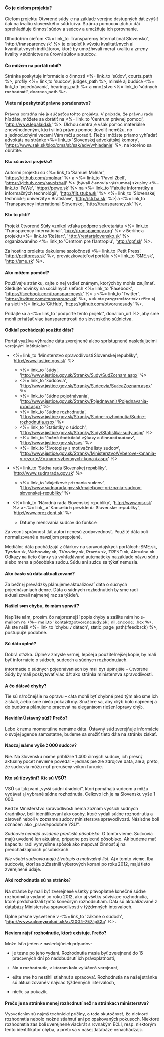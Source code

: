 #### Čo je cieľom projektu? 

Cieľom projektu Otvorené súdy je na základe verejne dostupných dát zvýšiť tlak
na kvalitu slovenského súdnictva. Stránka pomocou týchto dát sprehľadňuje
činnosť súdov a sudcov a umožňuje ich porovnanie.

Dlhodobým cieľom <%= link_to 'Transparency International Slovensko', 'http://transparency.sk' %>
je prispieť k vývoju kvalitatívnych aj kvantitatívnych indikátorov, ktoré by
umožňovali merať kvalitu a zmeny kvality v súdnictve na úrovni súdov a sudcov.

#### Čo môžem na portáli robiť?

Stránka poskytuje informácie o činnosti
<%= link_to 'súdov', courts_path %>,
profily <%= link_to 'sudcov', judges_path %>,
minulé aj budúce <%= link_to 'pojednávania', hearings_path %> a
množstvo <%= link_to 'súdnych rozhodnutí', decrees_path %>.

#### Viete mi poskytnúť právne poradenstvo?

Právna poradňa nie je súčasťou tohto projektu. V prípade, že právnu radu
hľadáte, môžete sa obrátiť na
<%= link_to 'Centrum právnej pomoci', 'http://www.legalaid.sk' %>.
Úlohou centra je však pomoc materiálne znevýhodneným, ktorí si inú právnu pomoc
dovoliť nemôžu, no s jednoduchými vecami Vám môžu poradiť. Tiež si môžete
priamo vyhľadať advokáta na stránke
<%= link_to 'Slovenskej advokátskej komory', 'https://www.sak.sk/blox/cms/sk/sak/adv/vyhladanie' %>,
na ktorého sa obrátite.

#### Kto sú autori projektu? 

Autormi projektu sú
<%= link_to 'Samuel Molnár', 'https://github.com/smolnar' %> a
<%= link_to 'Pavol Zbell', 'https://github.com/pavolzbell' %>
(bývalí členovia výskumnej skupiny <%= link_to 'PeWe', 'https://pewe.sk' %> na
<%= link_to 'Fakulte informatiky a informačných technológií', 'http://fiit.stuba.sk' %>
<%= link_to 'Slovenskej technickej univerzity v Bratislave', 'http://stuba.sk' %>) a
<%= link_to 'Transparency International Slovensko', 'http://transparency.sk' %>.

#### Kto to platí?

Projekt Otvorené Súdy vznikol vďaka podpore sekretariátu
<%= link_to 'Transparency International', 'http://transparency.org' %>
v Berlíne a projektu <%= link_to 'Reštart', 'http://restartslovensko.sk' %>
organizovaného <%= link_to 'Centrom pre filantropiu', 'http://cpf.sk' %>.

Za hosting projektu ďakujeme spoločnosti
<%= link_to 'Petit Press', 'http://petitpress.sk' %>,
prevádzkovateľovi portálu <%= link_to 'SME.sk', 'http://sme.sk' %>.

#### Ako môžem pomôcť?

Používajte stránku, dajte o nej vedieť známym, ktorých by mohla zaujímať.
Sledujte novinky na sociálnych sieťach
<%= link_to 'Facebook', 'https://facebook.com/transparencysk' %> a
<%= link_to 'Twitter', 'https://twitter.com/transparencysk' %>,
a ak ste programátor tak určite aj na sieti
<%= link_to 'GitHub', 'https://github.com/otvorenesudy' %>.

Pridajte sa a <%= link_to 'podporte tento projekt', donation_url %>,
aby sme mohli prinášať viac transparentnosti do slovenského súdnictva.

#### Odkiaľ pochádzajú použité dáta?

Portál využíva výhradne dáta zverejnené alebo sprístupnené
nasledujúcimi verejnými inštitúciami:  

- <%= link_to 'Ministerstvo spravodlivosti Slovenskej republiky', 'http://www.justice.gov.sk' %>
  - <%= link_to 'Súdy', 'http://www.justice.gov.sk/Stranky/Sudy/SudZoznam.aspx' %>
  - <%= link_to 'Sudcovia', 'http://www.justice.gov.sk/Stranky/Sudcovia/SudcaZoznam.aspx' %>
  - <%= link_to 'Súdne pojednávania', 'http://www.justice.gov.sk/Stranky/Pojednavania/Pojednavania-uvod.aspx' %>
  - <%= link_to 'Súdne rozhodnutia', 'http://www.justice.gov.sk/Stranky/Sudne-rozhodnutia/Sudne-rozhodnutia.aspx' %>
  - <%= link_to 'Štatistiky o súdoch', 'http://www.justice.gov.sk/Stranky/Sudy/Statistika-sudy.aspx' %>
  - <%= link_to 'Ročné štatistické výkazy o činnosti sudcov', 'http://www.justice.gov.sk/rsvs' %>
  - <%= link_to 'Životopisy a motivačné listy sudcov', 'http://www.justice.gov.sk/Stranky/Ministerstvo/Vyberove-konania-v-rezorte/Zoznam-vyberovych-konani.aspx' %>

- <%= link_to 'Súdna rada Slovenskej republiky', 'http://www.sudnarada.gov.sk' %>
  - <%= link_to 'Majetkové priznania sudcov', 'http://www.sudnarada.gov.sk/majetkove-priznania-sudcov-slovenskej-republiky' %>

- <%= link_to 'Národná rada Slovenskej republiky', 'http://www.nrsr.sk' %> a <%= link_to 'Kancelária prezidenta Slovenskej republiky', 'http://www.prezident.sk' %>
  - Dátumy menovania sudcov do funkcie

Za vecnú správnosť dát autori nenesú zodpovednosť. Použité dáta boli
normalizované a navzájom prepojené.

Mediálne dáta pochádzajú z článkov na spravodajských portáloch:
SME.sk, Tyzden.sk, Webnoviny.sk, TVnoviny.sk, Pravda.sk, TREND.sk, Aktualne.sk.
Odkazy na tieto články sú vyhľadávané automaticky na základe názvu súdu alebo
mena a pôsobiska sudcu. Súdu ani sudcu sa týkať nemusia.

#### Ako často sú dáta aktualizované? 

Za bežnej prevádzky plánujeme aktualizovať dáta o súdnych pojednávaniach denne.
Dáta o súdnych rozhodnutich by sme radi aktualizovali najmenej raz za týždeň.

#### Našiel som chybu, čo mám spraviť?

Napíšte nám, prosím, čo najpresnejší popis chyby a zašlite nám ho e-mailom
na <%= mail_to 'kontakt@otvorenesudy.sk', nil, encode: :hex %>. Ak ste našli
<%= link_to 'chybu v dátach', static_page_path(:feedback) %>, postupujte podobne.

#### Sú dáta úplné?

Dobrá otázka. Úplné v zmysle vernej, lepšej a použiteľnejšej kópie, by mali
byť informácie o súdoch, sudcoch a súdnych rozhodnutiach.

Informácie o súdnych pojednávaniach by mali byť úplnejšie &ndash; Otvorené
Súdy by mali poskytovať viac dát ako stránka ministerstva spravodlivosti.

#### A čo dátové chyby?

Tie sú náročnejšie na opravu &ndash; dáta mohli byť chybné pred tým ako sme
ich získali, alebo sme niečo pokazili my. Snažíme sa, aby chýb bolo najmenej
a do budúcna plánujeme pracovať na elegantnom riešení opravy chýb.

#### Nevidím Ústavný súd? Prečo?

Lebo k nemu momentálne nemáme dáta. Ústavný súd zverejňuje informácie o svojej agende samostatne, budeme sa snažiť tieto dáta na stránku získať.

#### Naozaj máme vyše 2 000 sudcov?

Nie. Na Slovensku máme približne 1 400 činných sudcov, ich presný aktuálny
počet nevieme povedať &ndash; jednak pre zlé zdrojové dáta, ale aj preto,
že sudcovia môžu mať prerušený výkon funkcie.  

#### Kto sú tí zvyšní? Kto sú VSÚ?

VSÚ sú takzvaní „vyšší súdni úradníci“, ktorí pomáhajú sudcom a môžu vydávať
aj vybrané súdne rozhodnutia. Celkovo ich je na Slovensku vyše 1 000.

Keďže Ministerstvo spravodlivosti nemá zoznam vyšších súdnych úradníkov,
boli identifikovaní ako osoby, ktoré vydali súdne rozhodnutia a zároveň neboli
v zozname sudcov ministerstva spravodlivosti. Následne boli označení ako
„pravdepodobne VSÚ“.

_Sudcovia nemajú uvedené predošlé pôsobisko._
O tomto vieme. Sudcovia majú uvedené len aktuálne, prípadne posledné pôsobisko.
Ak budeme mať kapacitu, radi vymyslíme spôsob ako mapovať činnosť aj na
predchádzajúcich pôsobiskách.

_Nie všetci sudcovia majú životopis a motivačný list._
Aj o tomto vieme. Iba sudcovia, ktorí sa zúčastnili výberových konaní po roku
2012, majú tieto zverejnené údaje.

#### Aké rozhodnutia sú na stránke?

Na stránke by mali byť zverejnené všetky právoplatné konečné súdne rozhodnutia
vydané po roku 2012, ako aj všetky súvisiace rozhodnutia, ktoré predchádzali
týmto konečným rozhodnutiam. Dáta sú aktualizované z databázy Ministerstva
spravodlivosti v týždenných intervaloch.

Úplne presne vysvetlené v
<%= link_to 'zákone o súdoch', 'http://www.zakonypreludi.sk/zz/2004-757#p82a' %>.

#### Neviem nájsť rozhodnutie, ktoré existuje. Prečo?

Može ísť o jeden z nasledujúcich prípadov:

- je tesne po jeho vydaní. Rozhodnutia musia byť zverejnené do 15 pracovných
  dní po nadobudnutí ich právoplatnosti,  

- šlo o rozhodnutie, v ktorom bola vylúčená verejnosť,

- ešte sme ho nestihli stiahnuť a spracovať. Rozhodnutia na našej stránke sú
  aktualizované v najviac týždenných intervaloch,

- niečo sa pokazilo.

#### Prečo je na stránke menej rozhodnutí než na stránkach ministerstva?

Vysvetlením sú najmä technické príčiny, a teda skutočnosť, že niektoré
rozhodnutia nebolo možné stiahnuť ani po opakovaných pokusoch. Niektoré
rozhodnutia zas boli uverejnené viackrát s rovnakým ECLI, resp. niektorým
tento identifikátor chýba, a preto sa v našej databáze nenachádzajú.
